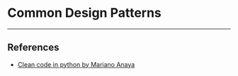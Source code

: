 # Common Design Patterns

---

## References

* [Clean code in python by Mariano Anaya](https://www.oreilly.com/library/view/clean-code-in/9781788835831/)
